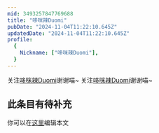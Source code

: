 ```yaml
---
mid: 3493257847769688
title: "哆咪辣Duomi"
pubDate: "2024-11-04T11:22:10.645Z"
updatedDate: "2024-11-04T11:22:10.645Z"
profile:
  {
    Nickname: ["哆咪辣Duomi"],
  }
---
```


关注[哆咪辣Duomi](https://space.bilibili.com/3493257847769688)谢谢喵~ 关注[哆咪辣Duomi](https://space.bilibili.com/3493257847769688)谢谢喵~

## 此条目有待补充
你可以在[这里](https://github.com/Yuhanawa/VTuber.ICU-Content/edit/master/v/哆咪辣Duomi/index.md)编辑本文
